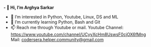 **- 👋 Hi, I’m Arghya Sarkar**
- 👀 I’m interested in Python, Youtube, Linux, DS and ML
- 🌱 I’m currently learning Python, Bash and Git
- 📫 Reach me through Youtube or mail. Youtube Channel: https://www.youtube.com/channel/UCyyXcHm8UswsF0cjOX6fMng
                                       Mail: codersera.helper.community@gmail.com

<!---
arghyagod-coder/arghyagod-coder is a ✨ special ✨ repository because its `README.md` (this file) appears on your GitHub profile.
You can click the Preview link to take a look at your changes.
--->
